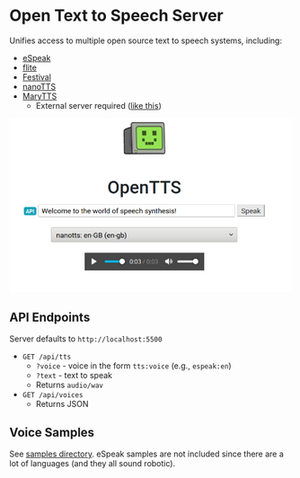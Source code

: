 # Open Text to Speech Server

Unifies access to multiple open source text to speech systems, including:

* [eSpeak](http://espeak.sourceforge.net)
* [flite](http://www.festvox.org/flite)
* [Festival](http://www.cstr.ed.ac.uk/projects/festival/)
* [nanoTTS](https://github.com/gmn/nanotts)
* [MaryTTS](http://mary.dfki.de)
    * External server required ([like this](https://github.com/synesthesiam/docker-marytts))
    
![Web interface screenshot](img/screenshot.png "Screenshot")
    
## API Endpoints

Server defaults to `http://localhost:5500`

* `GET /api/tts`
    * `?voice` - voice in the form `tts:voice` (e.g., `espeak:en`)
    * `?text` - text to speak
    * Returns `audio/wav`
* `GET /api/voices`
    * Returns JSON

## Voice Samples

See [samples directory](samples/). eSpeak samples are not included since there are a lot of languages (and they all sound robotic).
